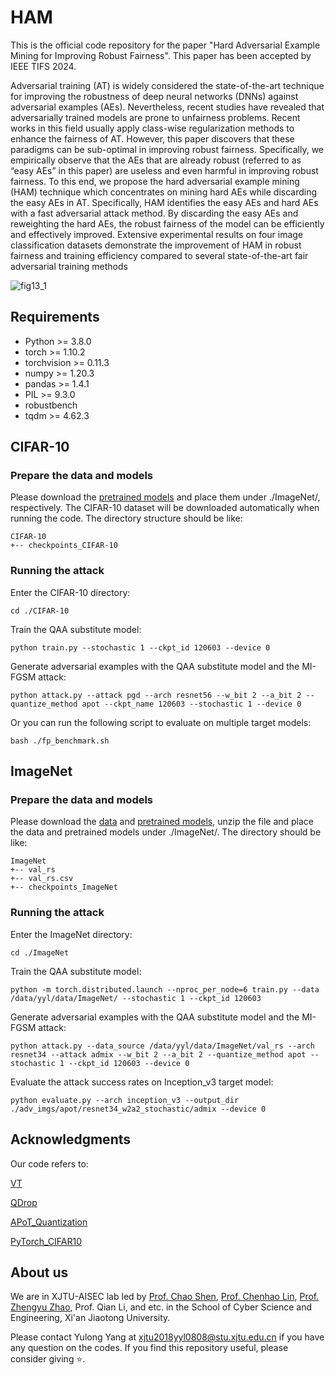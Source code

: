 # HAM
This is the official code repository for the paper "Hard Adversarial Example Mining for Improving Robust Fairness". This paper has been accepted by IEEE TIFS 2024.

Adversarial training (AT) is widely considered the
state-of-the-art technique for improving the robustness of deep
neural networks (DNNs) against adversarial examples (AEs).
Nevertheless, recent studies have revealed that adversarially
trained models are prone to unfairness problems. Recent works
in this field usually apply class-wise regularization methods to
enhance the fairness of AT. However, this paper discovers that
these paradigms can be sub-optimal in improving robust fairness.
Specifically, we empirically observe that the AEs that are already
robust (referred to as “easy AEs” in this paper) are useless
and even harmful in improving robust fairness. To this end, we
propose the hard adversarial example mining (HAM) technique
which concentrates on mining hard AEs while discarding the easy
AEs in AT. Specifically, HAM identifies the easy AEs and hard
AEs with a fast adversarial attack method. By discarding the
easy AEs and reweighting the hard AEs, the robust fairness of
the model can be efficiently and effectively improved. Extensive
experimental results on four image classification datasets demonstrate the improvement of HAM in robust fairness and training
efficiency compared to several state-of-the-art fair adversarial
training methods

![fig13_1](https://github.com/user-attachments/assets/b42c42ee-1db4-4773-a568-1d7afd21d808)

## Requirements

+ Python >= 3.8.0
+ torch >= 1.10.2
+ torchvision >= 0.11.3
+ numpy >= 1.20.3
+ pandas >= 1.4.1
+ PIL >= 9.3.0
+ robustbench
+ tqdm >= 4.62.3



## CIFAR-10

### Prepare the data and models

Please download the [pretrained models](https://drive.google.com/file/d/1Oj4-IrZMPDhY-tXmDfmdegBFJPbzplCr/view?usp=drive_link) and place them under ./ImageNet/, respectively. The CIFAR-10 dataset will be downloaded automatically when running the code. The directory structure should be like:

```
CIFAR-10
+-- checkpoints_CIFAR-10
```

### Running the attack

Enter the CIFAR-10 directory:

```
cd ./CIFAR-10
```

Train the QAA substitute model:
```
python train.py --stochastic 1 --ckpt_id 120603 --device 0 
```

Generate adversarial examples with the QAA substitute model and the MI-FGSM attack:
```
python attack.py --attack pgd --arch resnet56 --w_bit 2 --a_bit 2 --quantize_method apot --ckpt_name 120603 --stochastic 1 --device 0
```

Or you can run the following script to evaluate on multiple target models:
```
bash ./fp_benchmark.sh
```
## ImageNet

### Prepare the data and models

Please download the [data](https://drive.google.com/drive/folders/1CfobY6i8BfqfWPHL31FKFDipNjqWwAhS) and [pretrained models](https://drive.google.com/file/d/1Oj4-IrZMPDhY-tXmDfmdegBFJPbzplCr/view?usp=drive_link), unzip the file and place the data and pretrained models under ./ImageNet/. The directory should be like:

```
ImageNet
+-- val_rs
+-- val_rs.csv
+-- checkpoints_ImageNet
```

### Running the attack

Enter the ImageNet directory:

```
cd ./ImageNet
```

Train the QAA substitute model:
```
python -m torch.distributed.launch --nproc_per_node=6 train.py --data /data/yyl/data/ImageNet/ --stochastic 1 --ckpt_id 120603
```

Generate adversarial examples with the QAA substitute model and the MI-FGSM attack:
```
python attack.py --data_source /data/yyl/data/ImageNet/val_rs --arch resnet34 --attack admix --w_bit 2 --a_bit 2 --quantize_method apot --stochastic 1 --ckpt_id 120603 --device 0
```

Evaluate the attack success rates on Inception_v3 target model:
```
python evaluate.py --arch inception_v3 --output_dir ./adv_imgs/apot/resnet34_w2a2_stochastic/admix --device 0
```

## Acknowledgments
Our code refers to:

[VT](https://github.com/JHL-HUST/VT)

[QDrop](https://github.com/wimh966/QDrop)

[APoT_Quantization](https://github.com/yhhhli/APoT_Quantization)

[PyTorch_CIFAR10](https://github.com/huyvnphan/PyTorch_CIFAR10)


## About us
We are in XJTU-AISEC lab led by [Prof. Chao Shen](https://gr.xjtu.edu.cn/en/web/cshen/home), [Prof. Chenhao Lin](https://gr.xjtu.edu.cn/en/web/linchenhao), [Prof. Zhengyu Zhao](https://zhengyuzhao.github.io/), Prof. Qian Li, and etc. in the School of Cyber Science and Engineering, Xi'an Jiaotong University.

Please contact Yulong Yang at xjtu2018yyl0808@stu.xjtu.edu.cn if you have any question on the codes. If you find this repository useful, please consider giving ⭐.
